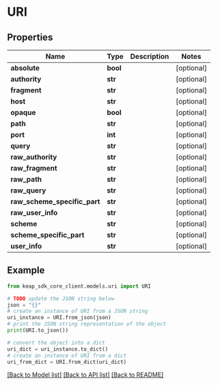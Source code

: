 # URI


## Properties

Name | Type | Description | Notes
------------ | ------------- | ------------- | -------------
**absolute** | **bool** |  | [optional] 
**authority** | **str** |  | [optional] 
**fragment** | **str** |  | [optional] 
**host** | **str** |  | [optional] 
**opaque** | **bool** |  | [optional] 
**path** | **str** |  | [optional] 
**port** | **int** |  | [optional] 
**query** | **str** |  | [optional] 
**raw_authority** | **str** |  | [optional] 
**raw_fragment** | **str** |  | [optional] 
**raw_path** | **str** |  | [optional] 
**raw_query** | **str** |  | [optional] 
**raw_scheme_specific_part** | **str** |  | [optional] 
**raw_user_info** | **str** |  | [optional] 
**scheme** | **str** |  | [optional] 
**scheme_specific_part** | **str** |  | [optional] 
**user_info** | **str** |  | [optional] 

## Example

```python
from keap_sdk_core_client.models.uri import URI

# TODO update the JSON string below
json = "{}"
# create an instance of URI from a JSON string
uri_instance = URI.from_json(json)
# print the JSON string representation of the object
print(URI.to_json())

# convert the object into a dict
uri_dict = uri_instance.to_dict()
# create an instance of URI from a dict
uri_from_dict = URI.from_dict(uri_dict)
```
[[Back to Model list]](../README.md#documentation-for-models) [[Back to API list]](../README.md#documentation-for-api-endpoints) [[Back to README]](../README.md)


